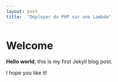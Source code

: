 ```yaml
---
layout: post
title:  "Déployer du PHP sur une Lambda"
---
```


# Welcome

**Hello world**, this is my first Jekyll blog post.

I hope you like it!

